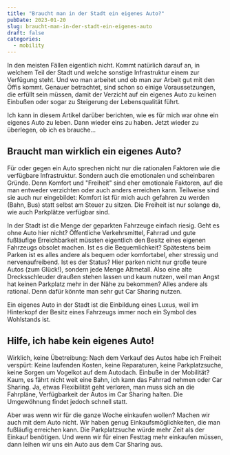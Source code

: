 ```yaml
---
title: "Braucht man in der Stadt ein eigenes Auto?"
pubDate: 2023-01-20
slug: braucht-man-in-der-stadt-ein-eigenes-auto
draft: false
categories:
  - mobility
---
```


In den meisten Fällen eigentlich nicht. Kommt natürlich darauf an, in welchem Teil der Stadt und welche sonstige Infrastruktur einem zur Verfügung steht. Und wo man arbeitet und ob man zur Arbeit gut mit den Öffis kommt. Genauer betrachtet, sind schon so einige Voraussetzungen, die erfüllt sein müssen, damit der Verzicht auf ein eigenes Auto zu keinen Einbußen oder sogar zu Steigerung der Lebensqualität führt.

Ich kann in diesem Artikel darüber berichten, wie es für mich war ohne ein eigenes Auto zu leben. Dann wieder eins zu haben. Jetzt wieder zu überlegen, ob ich es brauche...

<!-- excerpt -->

## Braucht man wirklich ein eigenes Auto?

Für oder gegen ein Auto sprechen nicht nur die rationalen Faktoren wie die verfügbare Infrastruktur. Sondern auch die emotionalen und scheinbaren Gründe. Denn Komfort und "Freiheit" sind eher emotionale Faktoren, auf die man entweder verzichten oder auch anders erreichen kann. Teilweise sind sie auch nur eingebildet: Komfort ist für mich auch gefahren zu werden (Bahn, Bus) statt selbst am Steuer zu sitzen. Die Freiheit ist nur solange da, wie auch Parkplätze verfügbar sind.

In der Stadt ist die Menge der geparkten Fahrzeuge einfach riesig. Geht es ohne Auto hier nicht? Öffentliche Verkehrsmittel, Fahrrad und gute fußläufige Erreichbarkeit müssten eigentlich den Besitz eines eigenen Fahrzeugs obsolet machen. Ist es die Bequemlichkeit? Spätestens beim Parken ist es alles andere als bequem oder komfortabel, eher stressig und nervenaufreibend. Ist es der Status? Hier parken nicht nur große teure Autos (zum Glück!), sondern jede Menge Altmetall. Also eine alte Drecksschleuder draußen stehen lassen und kaum nutzen, weil man Angst hat keinen Parkplatz mehr in der Nähe zu bekommen? Alles andere als rational. Denn dafür könnte man sehr gut Car Sharing nutzen.

Ein eigenes Auto in der Stadt ist die Einbildung eines Luxus, weil im Hinterkopf der Besitz eines Fahrzeugs immer noch ein Symbol des Wohlstands ist.

## Hilfe, ich habe kein eigenes Auto!

Wirklich, keine Übetreibung: Nach dem Verkauf des Autos habe ich Freiheit verspürt: Keine laufenden Kosten, keine Reparaturen, keine Parkplatzsuche, keine Sorgen um Vogelkot auf dem Autodach. Einbuße in der Mobilität? Kaum, es fährt nicht weit eine Bahn, ich kann das Fahrrad nehmen oder Car Sharing. Ja, etwas Flexibilität geht verloren, man muss sich an die Fahrpläne, Verfügbarkeit der Autos im Car Sharing halten. Die Umgewöhnung findet jedoch schnell statt.

Aber was wenn wir für die ganze Woche einkaufen wollen? Machen wir auch mit dem Auto nicht. Wir haben genug Einkaufsmöglichkeiten, die man fußläufig erreichen kann. Die Parkplatzsuche würde mehr Zeit als der Einkauf benötigen. Und wenn wir für einen Festtag mehr einkaufen müssen, dann leihen wir uns ein Auto aus dem Car Sharing aus.